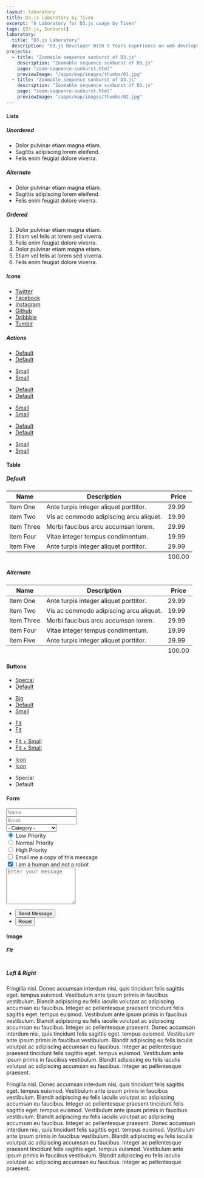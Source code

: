 ```yaml
---
layout: laboratory
title: D3.js Laboratory by Tiven
excerpt: "A Laboratory for D3.js usage by Tiven"
tags: [D3.js, Sunburst]
laboratory:
  title: "D3.js Laboratory"
  description: "D3.js Developer With 5 Years experience on web development.Mobile API,Mobile Payment,Create Payment API"
projects:
  - title: "Zoomable sequence sunburst of D3.js"
    description: "Zoomable sequence sunburst of D3.js"
    page: "zoom-sequence-sunburst.html"
    previewImage: "/apps/map/images/thumbs/01.jpg"
  - title: "Zoomable sequence sunburst of D3.js"
    description: "Zoomable sequence sunburst of D3.js"
    page: "zoom-sequence-sunburst.html"
    previewImage: "/apps/map/images/thumbs/02.jpg"
---
```


<section>
  <h4>Lists</h4>
  <div class="row">
    <div class="6u 12u$(xsmall)">
      <h5>Unordered</h5>
      <ul>
        <li>Dolor pulvinar etiam magna etiam.</li>
        <li>Sagittis adipiscing lorem eleifend.</li>
        <li>Felis enim feugiat dolore viverra.</li>
      </ul>
      <h5>Alternate</h5>
      <ul class="alt">
        <li>Dolor pulvinar etiam magna etiam.</li>
        <li>Sagittis adipiscing lorem eleifend.</li>
        <li>Felis enim feugiat dolore viverra.</li>
      </ul>
    </div>
    <div class="6u$ 12u$(xsmall)">
      <h5>Ordered</h5>
      <ol>
        <li>Dolor pulvinar etiam magna etiam.</li>
        <li>Etiam vel felis at lorem sed viverra.</li>
        <li>Felis enim feugiat dolore viverra.</li>
        <li>Dolor pulvinar etiam magna etiam.</li>
        <li>Etiam vel felis at lorem sed viverra.</li>
        <li>Felis enim feugiat dolore viverra.</li>
      </ol>
      <h5>Icons</h5>
      <ul class="icons">
        <li><a href="#" class="icon fa-twitter"><span class="label">Twitter</span></a></li>
        <li><a href="#" class="icon fa-facebook"><span class="label">Facebook</span></a></li>
        <li><a href="#" class="icon fa-instagram"><span class="label">Instagram</span></a></li>
        <li><a href="#" class="icon fa-github"><span class="label">Github</span></a></li>
        <li><a href="#" class="icon fa-dribbble"><span class="label">Dribbble</span></a></li>
        <li><a href="#" class="icon fa-tumblr"><span class="label">Tumblr</span></a></li>
      </ul>
    </div>
  </div>
  <h5>Actions</h5>
  <ul class="actions">
    <li><a href="#" class="button special">Default</a></li>
    <li><a href="#" class="button">Default</a></li>
  </ul>
  <ul class="actions small">
    <li><a href="#" class="button special small">Small</a></li>
    <li><a href="#" class="button small">Small</a></li>
  </ul>
  <div class="row">
    <div class="6u 12u$(small)">
      <ul class="actions vertical">
        <li><a href="#" class="button special">Default</a></li>
        <li><a href="#" class="button">Default</a></li>
      </ul>
    </div>
    <div class="6u$ 12u$(small)">
      <ul class="actions vertical small">
        <li><a href="#" class="button special small">Small</a></li>
        <li><a href="#" class="button small">Small</a></li>
      </ul>
    </div>
    <div class="6u 12u$(small)">
      <ul class="actions vertical">
        <li><a href="#" class="button special fit">Default</a></li>
        <li><a href="#" class="button fit">Default</a></li>
      </ul>
    </div>
    <div class="6u$ 12u$(small)">
      <ul class="actions vertical small">
        <li><a href="#" class="button special small fit">Small</a></li>
        <li><a href="#" class="button small fit">Small</a></li>
      </ul>
    </div>
  </div>
  </section>

  <section>
  <h4>Table</h4>
  <h5>Default</h5>
  <div class="table-wrapper">
    <table>
      <thead>
        <tr>
          <th>Name</th>
          <th>Description</th>
          <th>Price</th>
        </tr>
      </thead>
      <tbody>
        <tr>
          <td>Item One</td>
          <td>Ante turpis integer aliquet porttitor.</td>
          <td>29.99</td>
        </tr>
        <tr>
          <td>Item Two</td>
          <td>Vis ac commodo adipiscing arcu aliquet.</td>
          <td>19.99</td>
        </tr>
        <tr>
          <td>Item Three</td>
          <td> Morbi faucibus arcu accumsan lorem.</td>
          <td>29.99</td>
        </tr>
        <tr>
          <td>Item Four</td>
          <td>Vitae integer tempus condimentum.</td>
          <td>19.99</td>
        </tr>
        <tr>
          <td>Item Five</td>
          <td>Ante turpis integer aliquet porttitor.</td>
          <td>29.99</td>
        </tr>
      </tbody>
      <tfoot>
        <tr>
          <td colspan="2"></td>
          <td>100.00</td>
        </tr>
      </tfoot>
    </table>
  </div>

  <h5>Alternate</h5>
  <div class="table-wrapper">
    <table class="alt">
      <thead>
        <tr>
          <th>Name</th>
          <th>Description</th>
          <th>Price</th>
        </tr>
      </thead>
      <tbody>
        <tr>
          <td>Item One</td>
          <td>Ante turpis integer aliquet porttitor.</td>
          <td>29.99</td>
        </tr>
        <tr>
          <td>Item Two</td>
          <td>Vis ac commodo adipiscing arcu aliquet.</td>
          <td>19.99</td>
        </tr>
        <tr>
          <td>Item Three</td>
          <td> Morbi faucibus arcu accumsan lorem.</td>
          <td>29.99</td>
        </tr>
        <tr>
          <td>Item Four</td>
          <td>Vitae integer tempus condimentum.</td>
          <td>19.99</td>
        </tr>
        <tr>
          <td>Item Five</td>
          <td>Ante turpis integer aliquet porttitor.</td>
          <td>29.99</td>
        </tr>
      </tbody>
      <tfoot>
        <tr>
          <td colspan="2"></td>
          <td>100.00</td>
        </tr>
      </tfoot>
    </table>
  </div>
  </section>

  <section>
  <h4>Buttons</h4>
  <ul class="actions">
    <li><a href="#" class="button special">Special</a></li>
    <li><a href="#" class="button">Default</a></li>
  </ul>
  <ul class="actions">
    <li><a href="#" class="button big">Big</a></li>
    <li><a href="#" class="button">Default</a></li>
    <li><a href="#" class="button small">Small</a></li>
  </ul>
  <ul class="actions fit">
    <li><a href="#" class="button special fit">Fit</a></li>
    <li><a href="#" class="button fit">Fit</a></li>
  </ul>
  <ul class="actions fit small">
    <li><a href="#" class="button special fit small">Fit + Small</a></li>
    <li><a href="#" class="button fit small">Fit + Small</a></li>
  </ul>
  <ul class="actions">
    <li><a href="#" class="button special icon fa-download">Icon</a></li>
    <li><a href="#" class="button icon fa-download">Icon</a></li>
  </ul>
  <ul class="actions">
    <li><span class="button special disabled">Special</span></li>
    <li><span class="button disabled">Default</span></li>
  </ul>
  </section>

  <section>
  <h4>Form</h4>
  <form method="post" action="#">
    <div class="row uniform 50%">
      <div class="6u 12u$(xsmall)">
        <input type="text" name="demo-name" id="demo-name" value="" placeholder="Name" />
      </div>
      <div class="6u$ 12u$(xsmall)">
        <input type="email" name="demo-email" id="demo-email" value="" placeholder="Email" />
      </div>
      <div class="12u$">
        <div class="select-wrapper">
          <select name="demo-category" id="demo-category">
            <option value="">- Category -</option>
            <option value="1">Manufacturing</option>
            <option value="1">Shipping</option>
            <option value="1">Administration</option>
            <option value="1">Human Resources</option>
          </select>
        </div>
      </div>
      <div class="4u 12u$(small)">
        <input type="radio" id="demo-priority-low" name="demo-priority" checked>
        <label for="demo-priority-low">Low Priority</label>
      </div>
      <div class="4u 12u$(small)">
        <input type="radio" id="demo-priority-normal" name="demo-priority">
        <label for="demo-priority-normal">Normal Priority</label>
      </div>
      <div class="4u$ 12u(small)">
        <input type="radio" id="demo-priority-high" name="demo-priority">
        <label for="demo-priority-high">High Priority</label>
      </div>
      <div class="6u 12u$(small)">
        <input type="checkbox" id="demo-copy" name="demo-copy">
        <label for="demo-copy">Email me a copy of this message</label>
      </div>
      <div class="6u$ 12u$(small)">
        <input type="checkbox" id="demo-human" name="demo-human" checked>
        <label for="demo-human">I am a human and not a robot</label>
      </div>
      <div class="12u$">
        <textarea name="demo-message" id="demo-message" placeholder="Enter your message" rows="6"></textarea>
      </div>
      <div class="12u$">
        <ul class="actions">
          <li><input type="submit" value="Send Message" class="special" /></li>
          <li><input type="reset" value="Reset" /></li>
        </ul>
      </div>
    </div>
  </form>
  </section>

  <section>
  <h4>Image</h4>
  <h5>Fit</h5>
  <div class="box alt">
    <div class="row 50% uniform">
      <div class="12u$"><span class="image fit"><img src="../map/images/thumbs/01.jpg" alt="" /></span></div>
      <div class="4u"><span class="image fit"><img src="../map/images/thumbs/01.jpg" alt="" /></span></div>
      <div class="4u"><span class="image fit"><img src="../map/images/thumbs/02.jpg" alt="" /></span></div>
      <div class="4u$"><span class="image fit"><img src="../map/images/thumbs/03.jpg" alt="" /></span></div>
      <div class="4u"><span class="image fit"><img src="../map/images/thumbs/01.jpg" alt="" /></span></div>
      <div class="4u"><span class="image fit"><img src="../map/images/thumbs/02.jpg" alt="" /></span></div>
      <div class="4u$"><span class="image fit"><img src="../map/images/thumbs/03.jpg" alt="" /></span></div>
      <div class="4u"><span class="image fit"><img src="../map/images/thumbs/03.jpg" alt="" /></span></div>
      <div class="4u"><span class="image fit"><img src="../map/images/thumbs/02.jpg" alt="" /></span></div>
      <div class="4u$"><span class="image fit"><img src="../map/images/thumbs/01.jpg" alt="" /></span></div>
    </div>
  </div>
  <h5>Left &amp; Right</h5>
  <p><span class="image left"><img src="/images/bio-photo.jpg" alt="" /></span>Fringilla nisl. Donec accumsan interdum nisi, quis tincidunt felis sagittis eget. tempus euismod. Vestibulum ante ipsum primis in faucibus vestibulum. Blandit adipiscing eu felis iaculis volutpat ac adipiscing accumsan eu faucibus. Integer ac pellentesque praesent tincidunt felis sagittis eget. tempus euismod. Vestibulum ante ipsum primis in faucibus vestibulum. Blandit adipiscing eu felis iaculis volutpat ac adipiscing accumsan eu faucibus. Integer ac pellentesque praesent. Donec accumsan interdum nisi, quis tincidunt felis sagittis eget. tempus euismod. Vestibulum ante ipsum primis in faucibus vestibulum. Blandit adipiscing eu felis iaculis volutpat ac adipiscing accumsan eu faucibus. Integer ac pellentesque praesent tincidunt felis sagittis eget. tempus euismod. Vestibulum ante ipsum primis in faucibus vestibulum. Blandit adipiscing eu felis iaculis volutpat ac adipiscing accumsan eu faucibus. Integer ac pellentesque praesent.</p>
  <p><span class="image right"><img src="/images/bio-photo-alt.jpg" alt="" /></span>Fringilla nisl. Donec accumsan interdum nisi, quis tincidunt felis sagittis eget. tempus euismod. Vestibulum ante ipsum primis in faucibus vestibulum. Blandit adipiscing eu felis iaculis volutpat ac adipiscing accumsan eu faucibus. Integer ac pellentesque praesent tincidunt felis sagittis eget. tempus euismod. Vestibulum ante ipsum primis in faucibus vestibulum. Blandit adipiscing eu felis iaculis volutpat ac adipiscing accumsan eu faucibus. Integer ac pellentesque praesent. Donec accumsan interdum nisi, quis tincidunt felis sagittis eget. tempus euismod. Vestibulum ante ipsum primis in faucibus vestibulum. Blandit adipiscing eu felis iaculis volutpat ac adipiscing accumsan eu faucibus. Integer ac pellentesque praesent tincidunt felis sagittis eget. tempus euismod. Vestibulum ante ipsum primis in faucibus vestibulum. Blandit adipiscing eu felis iaculis volutpat ac adipiscing accumsan eu faucibus. Integer ac pellentesque praesent.</p>
  </section>
